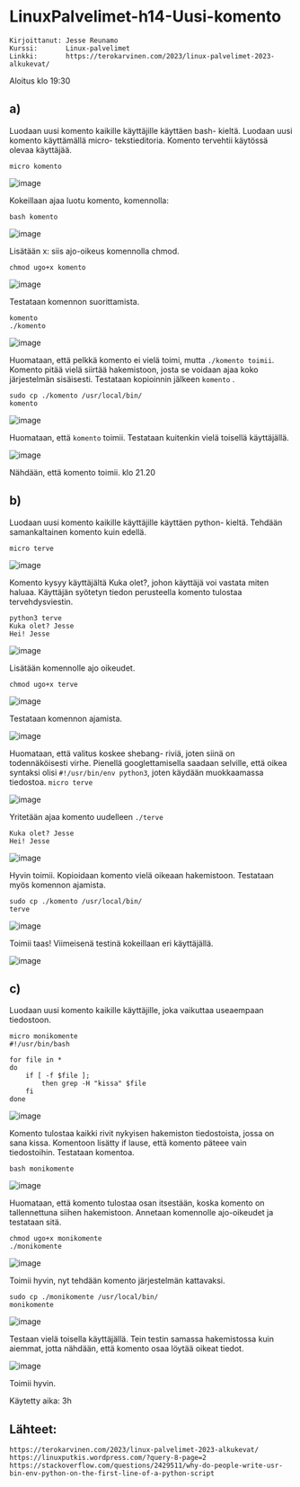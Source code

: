 # LinuxPalvelimet-h14-Uusi-komento
    Kirjoittanut: Jesse Reunamo
    Kurssi:       Linux-palvelimet
    Linkki:       https://terokarvinen.com/2023/linux-palvelimet-2023-alkukevat/


Aloitus klo 19:30
## a)
Luodaan uusi komento kaikille käyttäjille käyttäen bash- kieltä. Luodaan uusi komento käyttämällä micro- tekstieditoria. Komento tervehtii käytössä olevaa käyttäjää.

    micro komento

![image](https://user-images.githubusercontent.com/112503770/224565514-150d5dbc-11a0-4303-bfc2-bc567d4a1ff2.png)

Kokeillaan ajaa luotu komento, komennolla:

    bash komento

![image](https://user-images.githubusercontent.com/112503770/224565537-ed33cdae-f9e8-4e67-9391-84fec3c51979.png)

Lisätään x: siis ajo-oikeus komennolla chmod.

    chmod ugo+x komento

![image](https://user-images.githubusercontent.com/112503770/224565578-f72ba82c-8d8e-4d5c-8f9f-486a3f3edbcc.png)

Testataan komennon suorittamista.

    komento
    ./komento

![image](https://user-images.githubusercontent.com/112503770/224565646-7c55d3ea-7b4b-4626-beaa-2707432e7062.png)

Huomataan, että pelkkä komento ei vielä toimi, mutta `./komento toimii`. Komento pitää vielä siirtää hakemistoon, josta se voidaan ajaa koko järjestelmän sisäisesti. Testataan kopioinnin jälkeen `komento` .

    sudo cp ./komento /usr/local/bin/
    komento

![image](https://user-images.githubusercontent.com/112503770/224565985-25ef82d4-234c-405d-90ed-337d8c1e0673.png)

Huomataan, että `komento` toimii. Testataan kuitenkin vielä toisellä käyttäjällä. 

![image](https://user-images.githubusercontent.com/112503770/224567733-5576c4f5-9bfb-40f2-a086-f690132e90a8.png)

Nähdään, että komento toimii. 
klo 21.20
## b)
Luodaan uusi komento kaikille käyttäjille käyttäen python- kieltä. Tehdään samankaltainen komento kuin edellä.

    micro terve
    
![image](https://user-images.githubusercontent.com/112503770/224568564-729e7edc-d99f-4500-a313-bb45854ec9e4.png)

Komento kysyy käyttäjältä Kuka olet?, johon käyttäjä voi vastata miten haluaa. Käyttäjän syötetyn tiedon perusteella komento tulostaa tervehdysviestin.

    python3 terve
    Kuka olet? Jesse
    Hei! Jesse

![image](https://user-images.githubusercontent.com/112503770/224568595-3c0f4dfe-8c1d-4158-8621-a3adf87b1e93.png)

Lisätään komennolle ajo oikeudet.

    chmod ugo+x terve
    
![image](https://user-images.githubusercontent.com/112503770/224569089-cb440cbc-ac4a-4112-94a3-805ca5fbee48.png)

Testataan komennon ajamista.

![image](https://user-images.githubusercontent.com/112503770/224569278-b9c2b050-5b47-4697-9474-f5314dfb43b6.png)

Huomataan, että valitus koskee shebang- riviä, joten siinä on todennäköisesti virhe. Pienellä googlettamisella saadaan selville, että oikea syntaksi olisi `#!/usr/bin/env python3`, joten käydään muokkaamassa tiedostoa. `micro terve`

![image](https://user-images.githubusercontent.com/112503770/224569412-aa4b8e3f-6d20-4d63-ba99-08651e52a1a2.png)

Yritetään ajaa komento uudelleen `./terve`
    
    Kuka olet? Jesse
    Hei! Jesse
    
![image](https://user-images.githubusercontent.com/112503770/224569609-253e156e-53ac-4c53-9bf2-b920535bbb3d.png)

Hyvin toimii. Kopioidaan komento vielä oikeaan hakemistoon. Testataan myös komennon ajamista.

    sudo cp ./komento /usr/local/bin/
    terve

![image](https://user-images.githubusercontent.com/112503770/224569676-205880be-fb6d-423a-9887-34e3a2fcdad8.png)

Toimii taas! Viimeisenä testinä kokeillaan eri käyttäjällä.

![image](https://user-images.githubusercontent.com/112503770/224569736-e22c218a-916e-4b57-b93e-d3efab95c60b.png)

## c)
Luodaan uusi komento kaikille käyttäjille, joka vaikuttaa useaempaan tiedostoon.

    micro monikomente
    #!/usr/bin/bash
    
    for file in *
    do
        if [ -f $file ];
            then grep -H "kissa" $file
        fi
    done

![image](https://user-images.githubusercontent.com/112503770/224576313-fd5946f3-b634-488f-bab8-5279ff0d27ed.png)

Komento tulostaa kaikki rivit nykyisen hakemiston tiedostoista, jossa on sana kissa. Komentoon lisätty if lause, että komento päteee vain tiedostoihin. Testataan komentoa.

    bash monikomente

![image](https://user-images.githubusercontent.com/112503770/224576544-cb181c58-8146-4103-b854-ae7f4c8d635b.png)

Huomataan, että komento tulostaa osan itsestään, koska komento on tallennettuna siihen hakemistoon. Annetaan komennolle ajo-oikeudet ja testataan sitä.

    chmod ugo+x monikomente
    ./monikomente
    
![image](https://user-images.githubusercontent.com/112503770/224576629-e850fb4e-bc79-46fb-bb67-1faaf22d17bf.png)

Toimii hyvin, nyt tehdään komento järjestelmän kattavaksi.

    sudo cp ./monikomente /usr/local/bin/
    monikomente

![image](https://user-images.githubusercontent.com/112503770/224576720-997ddb04-81e5-40d5-97cc-1ec52d41f920.png)

Testaan vielä toisella käyttäjällä. Tein testin samassa hakemistossa kuin aiemmat, jotta nähdään, että komento osaa löytää oikeat tiedot.

![image](https://user-images.githubusercontent.com/112503770/224576745-def374f4-6a34-4e25-a22b-d53c1ad76401.png)

Toimii hyvin.

Käytetty aika: 3h
## Lähteet:
    https://terokarvinen.com/2023/linux-palvelimet-2023-alkukevat/
    https://linuxputkis.wordpress.com/?query-8-page=2
    https://stackoverflow.com/questions/2429511/why-do-people-write-usr-bin-env-python-on-the-first-line-of-a-python-script
